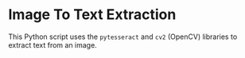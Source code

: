 # Image To Text Extraction

This Python script uses the `pytesseract` and `cv2` (OpenCV) libraries to extract text from an image.

